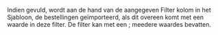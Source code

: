 Indien gevuld, wordt aan de hand van de aangegeven Filter kolom in het Sjabloon, de bestellingen geïmporteerd, als dit overeen komt met een waarde in deze filter. De filter kan met een ; meedere waardes bevatten.